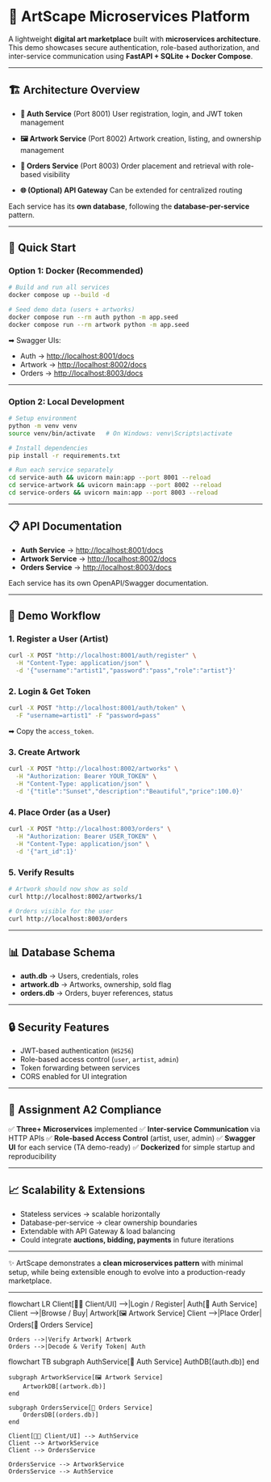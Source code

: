 # 🎨 ArtScape Microservices Platform

A lightweight **digital art marketplace** built with **microservices architecture**.
This demo showcases secure authentication, role-based authorization, and inter-service communication using **FastAPI + SQLite + Docker Compose**.

---

## 🏗️ Architecture Overview

* **🔐 Auth Service** (Port 8001)
  User registration, login, and JWT token management

* **🖼️ Artwork Service** (Port 8002)
  Artwork creation, listing, and ownership management

* **🛒 Orders Service** (Port 8003)
  Order placement and retrieval with role-based visibility

* **🌐 (Optional) API Gateway**
  Can be extended for centralized routing

Each service has its **own database**, following the **database-per-service** pattern.

---

## 🚀 Quick Start

### Option 1: Docker (Recommended)

```bash
# Build and run all services
docker compose up --build -d

# Seed demo data (users + artworks)
docker compose run --rm auth python -m app.seed
docker compose run --rm artwork python -m app.seed
```

➡ Swagger UIs:

* Auth → [http://localhost:8001/docs](http://localhost:8001/docs)
* Artwork → [http://localhost:8002/docs](http://localhost:8002/docs)
* Orders → [http://localhost:8003/docs](http://localhost:8003/docs)

---

### Option 2: Local Development

```bash
# Setup environment
python -m venv venv
source venv/bin/activate   # On Windows: venv\Scripts\activate

# Install dependencies
pip install -r requirements.txt

# Run each service separately
cd service-auth && uvicorn main:app --port 8001 --reload
cd service-artwork && uvicorn main:app --port 8002 --reload
cd service-orders && uvicorn main:app --port 8003 --reload
```

---

## 📋 API Documentation

* **Auth Service** → [http://localhost:8001/docs](http://localhost:8001/docs)
* **Artwork Service** → [http://localhost:8002/docs](http://localhost:8002/docs)
* **Orders Service** → [http://localhost:8003/docs](http://localhost:8003/docs)

Each service has its own OpenAPI/Swagger documentation.

---

## 🧪 Demo Workflow

### 1. Register a User (Artist)

```bash
curl -X POST "http://localhost:8001/auth/register" \
  -H "Content-Type: application/json" \
  -d '{"username":"artist1","password":"pass","role":"artist"}'
```

### 2. Login & Get Token

```bash
curl -X POST "http://localhost:8001/auth/token" \
  -F "username=artist1" -F "password=pass"
```

➡ Copy the `access_token`.

### 3. Create Artwork

```bash
curl -X POST "http://localhost:8002/artworks" \
  -H "Authorization: Bearer YOUR_TOKEN" \
  -H "Content-Type: application/json" \
  -d '{"title":"Sunset","description":"Beautiful","price":100.0}'
```

### 4. Place Order (as a User)

```bash
curl -X POST "http://localhost:8003/orders" \
  -H "Authorization: Bearer USER_TOKEN" \
  -H "Content-Type: application/json" \
  -d '{"art_id":1}'
```

### 5. Verify Results

```bash
# Artwork should now show as sold
curl http://localhost:8002/artworks/1

# Orders visible for the user
curl http://localhost:8003/orders
```

---

## 📊 Database Schema

* **auth.db** → Users, credentials, roles
* **artwork.db** → Artworks, ownership, sold flag
* **orders.db** → Orders, buyer references, status

---

## 🔒 Security Features

* JWT-based authentication (`HS256`)
* Role-based access control (`user`, `artist`, `admin`)
* Token forwarding between services
* CORS enabled for UI integration

---

## 🎯 Assignment A2 Compliance

✅ **Three+ Microservices** implemented
✅ **Inter-service Communication** via HTTP APIs
✅ **Role-based Access Control** (artist, user, admin)
✅ **Swagger UI** for each service (TA demo-ready)
✅ **Dockerized** for simple startup and reproducibility

---

## 📈 Scalability & Extensions

* Stateless services → scalable horizontally
* Database-per-service → clear ownership boundaries
* Extendable with API Gateway & load balancing
* Could integrate **auctions, bidding, payments** in future iterations

---

✨ ArtScape demonstrates a **clean microservices pattern** with minimal setup, while being extensible enough to evolve into a production-ready marketplace.

---

flowchart LR
    Client[👩‍💻 Client/UI] -->|Login / Register| Auth[🔐 Auth Service]
    Client -->|Browse / Buy| Artwork[🖼️ Artwork Service]
    Client -->|Place Order| Orders[🛒 Orders Service]

    Orders -->|Verify Artwork| Artwork
    Orders -->|Decode & Verify Token| Auth


flowchart TB
    subgraph AuthService[🔐 Auth Service]
        AuthDB[(auth.db)]
    end

    subgraph ArtworkService[🖼️ Artwork Service]
        ArtworkDB[(artwork.db)]
    end

    subgraph OrdersService[🛒 Orders Service]
        OrdersDB[(orders.db)]
    end

    Client[👩‍💻 Client/UI] --> AuthService
    Client --> ArtworkService
    Client --> OrdersService

    OrdersService --> ArtworkService
    OrdersService --> AuthService

